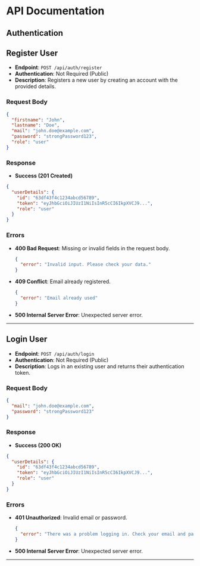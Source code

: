 # API Documentation

## Authentication

## Register User

- **Endpoint**: `POST /api/auth/register`
- **Authentication**: Not Required (Public)
- **Description**: Registers a new user by creating an account with the provided details.

### Request Body

```json
{
  "firstname": "John",
  "lastname": "Doe",
  "mail": "john.doe@example.com",
  "password": "strongPassword123",
  "role": "user"
}
```

### Response

- **Success (201 Created)**

```json
{
  "userDetails": {
    "id": "63df43f4c1234abcd56789",
    "token": "eyJhbGciOiJIUzI1NiIsInR5cCI6IkpXVCJ9...",
    "role": "user"
  }
}
```

### Errors

- **400 Bad Request**: Missing or invalid fields in the request body.
  ```json
  {
    "error": "Invalid input. Please check your data."
  }
  ```

- **409 Conflict**: Email already registered.
  ```json
  {
    "error": "Email already used"
  }
  ```

- **500 Internal Server Error**: Unexpected server error.

---

## Login User

- **Endpoint**: `POST /api/auth/login`
- **Authentication**: Not Required (Public)
- **Description**: Logs in an existing user and returns their authentication token.

### Request Body

```json
{
  "mail": "john.doe@example.com",
  "password": "strongPassword123"
}
```

### Response

- **Success (200 OK)**

```json
{
  "userDetails": {
    "id": "63df43f4c1234abcd56789",
    "token": "eyJhbGciOiJIUzI1NiIsInR5cCI6IkpXVCJ9...",
    "role": "user"
  }
}
```

### Errors

- **401 Unauthorized**: Invalid email or password.
  ```json
  {
    "error": "There was a problem logging in. Check your email and password or create an account."
  }
  ```

- **500 Internal Server Error**: Unexpected server error.

---

